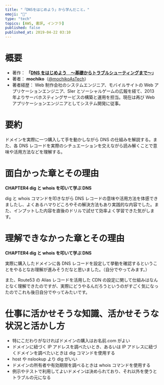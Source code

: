 ```yaml
---
title: "「DNSをはじめよう」から学んだこと。"
emoji: "📖"
type: "tech"
topics: [AWS, 書評, インフラ]
published: false
published_at: 2019-04-22 03:10
---
```


# 概要

- 著作： **「[DNS をはじめよう　～基礎からトラブルシューティングまで～](https://amzn.to/3mtJ60t)」**
- 著者： **mochiko**（[@mochikoAsTech](https://twitter.com/mochikoAsTech)）
- 著者経歴：
  Web 制作会社のシステムエンジニア、モバイルサイトの Web アプリケーションエンジニア、SIer とソーシャルゲームの広報を経て、2013 年よりサーバホスティングサービスの構築と運用を担当。現在は再び Web アプリケーションエンジニアとしてシステム開発に従事。

# 要約

ドメインを実際に一つ購入して手を動かしながら DNS の仕組みを解説する。また、各 DNS レコードを実際のシチュエーションを交えながら読み解くことで意味や活用方法などを理解する。

# 面白かった章とその理由

**CHAPTER4 dig と whois を叩いて学ぶ DNS**

dig と whois コマンドを叩きながら DNS レコードの意味や活用方法を体感できましたし、よくあるハマりどころやその解決方法もあり実践的な内容でした。また、インプットした内容を直後のドリルで試せて効率よく学習できた気がします。

# 理解できなかった章とその理由

**CHAPTER4 dig と whois を叩いて学ぶ DNS**

実際に購入したドメインに各 DNS レコードを設定して挙動を確認するということをやるとなお理解が進みそうだなと思いました。（自分でやってみます。）

また、Route53 の Alias レコードを活用した CDN の設定に関して仕組みはなんとなく理解できたのですが、実際にどうやるんだろうというのがすごく気になったのでこれも後日自分でやってみたいです。

# 仕事に活かせそうな知識、活かせそうな状況と活かし方

- 特にこだわりがなければドメインの購入はお名前.com がよい
- ドメインに紐づく IP アドレスを調べたいとき、あるいは IP アドレスに紐づくドメインを調べたいときは dig コマンドを使用する
- host や nslookup より dig がいい
- ドメインの所有者や有効期限を調べるときは whois コマンドを使用する
- 例示やテストで利用してよいドメインは決められており、それ以外を使うとトラブルの元になる
